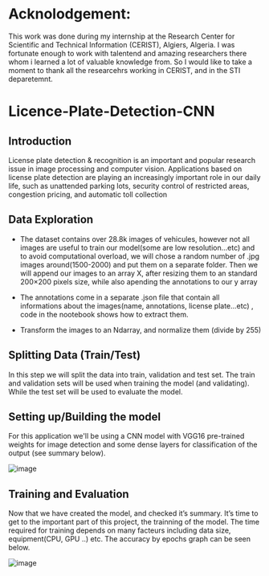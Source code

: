 # Acknolodgement:
This work was done during my internship at the Research Center for Scientific and Technical Information (CERIST), Algiers, Algeria. I was fortunate enough to work with talentend and amazing researchers there whom i learned a lot of valuable knowledge from. So I would like to take a moment to thank all the researcehrs working in CERIST, and in the STI deparetemnt.

# Licence-Plate-Detection-CNN

## Introduction 

License plate detection & recognition is an important and popular research issue in image
processing and computer vision. Applications based on license plate detection are playing an
increasingly important role in our daily life, such as unattended parking lots, security control of
restricted areas, congestion pricing, and automatic toll collection

## Data Exploration
- The dataset contains over 28.8k images of vehicules, however not all images are useful to train
our model(some are low resolution...etc) and to avoid computational overload, we will chose a random
number of .jpg images around(1500-2000) and put them on a separate folder.
Then we will append our images to an array X, after resizing them to an standard 200×200 pixels
size, while also apending the annotations to our y array

- The annotations come in a separate .json file that contain all informations about the images(name, annotations, license plate...etc)
, code in the nootebook shows how to extract them.

- Transform the images to an Ndarray, and normalize them (divide by 255)

## Splitting Data (Train/Test)

In this step we will split the data into train, validation and test set. The train and validation sets will be used when training the model (and validating). While the test set will be used to evaluate the model.

## Setting up/Building the model

For this application we'll be using a CNN model with VGG16 pre-trained weights for image detection and some dense layers for classification of the output (see summary below).


![image](https://user-images.githubusercontent.com/94637607/169670605-c581dbb1-8d59-462a-a836-5ecb62070d0f.png)

## Training and Evaluation
Now that we have created the model, and checked it’s summary. It’s time to get to the
important part of this project, the trainning of the model. The time required for training depends
on many facteurs including data size, equipment(CPU, GPU ..) etc.
The accuracy by epochs graph can be seen below.

![image](https://user-images.githubusercontent.com/94637607/169670704-afb57bcb-6b93-47ef-855d-6fd10ecadda5.png)
